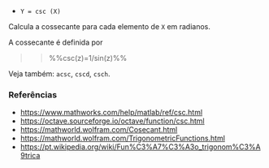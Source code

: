 * `Y = csc (X)`

Calcula a cossecante para cada elemento de `X` em radianos.

A cossecante é definida por

>> %%csc(z)=1/sin(z)%%

Veja também: `acsc`, `cscd`, `csch`.

### Referências

* https://www.mathworks.com/help/matlab/ref/csc.html
* https://octave.sourceforge.io/octave/function/csc.html
* https://mathworld.wolfram.com/Cosecant.html
* https://mathworld.wolfram.com/TrigonometricFunctions.html
* https://pt.wikipedia.org/wiki/Fun%C3%A7%C3%A3o_trigonom%C3%A9trica

